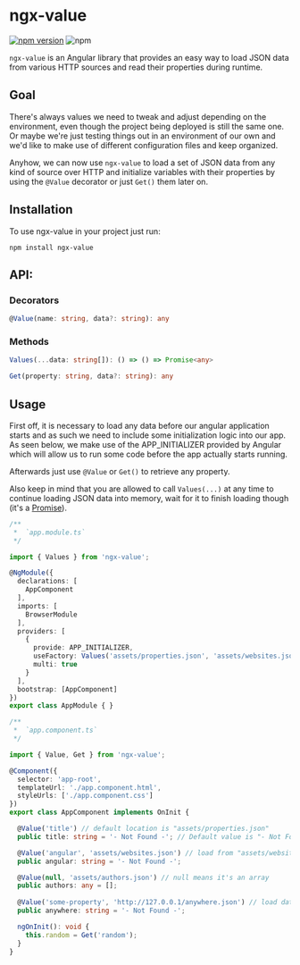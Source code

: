 # ngx-value

[![npm version](https://badge.fury.io/js/ngx-value.svg)](https://badge.fury.io/js/ngx-value)
![npm](https://img.shields.io/npm/dt/ngx-value?color=39F)

`ngx-value` is an Angular library that provides an easy way to load JSON data from various HTTP sources and read their properties during runtime.

## Goal

There's always values we need to tweak and adjust depending on the environment, even though the project being deployed is still the same one. Or maybe we're just testing things out in an environment of our own and we'd like to make use of different configuration files and keep organized.

Anyhow, we can now use `ngx-value` to load a set of JSON data from any kind of source over HTTP and initialize variables with their properties by using the `@Value` decorator or just `Get()` them later on.

## Installation

To use ngx-value in your project just run:

```
npm install ngx-value
```

## API:

### Decorators
```ts
@Value(name: string, data?: string): any
```

### Methods
```ts
Values(...data: string[]): () => () => Promise<any>
```

```ts
Get(property: string, data?: string): any
```

## Usage

First off, it is necessary to load any data before our angular application starts and as such we need to include some initialization logic into our app. As seen below, we make use of the APP_INITIALIZER provided by Angular which will allow us to run some code before the app actually starts running.

Afterwards just use `@Value` or `Get()` to retrieve any property.

Also keep in mind that you are allowed to call `Values(...)` at any time to continue loading JSON data into memory, wait for it to finish loading though (it's a [Promise](https://developer.mozilla.org/en-US/docs/Web/JavaScript/Reference/Global_Objects/Promise)).

```ts
/**
 *  `app.module.ts`
 */

import { Values } from 'ngx-value';

@NgModule({
  declarations: [
    AppComponent
  ],
  imports: [
    BrowserModule
  ],
  providers: [
    {
      provide: APP_INITIALIZER,
      useFactory: Values('assets/properties.json', 'assets/websites.json', 'assets/authors.json'),
      multi: true
    }
  ],
  bootstrap: [AppComponent]
})
export class AppModule { }
```

```ts
/**
 *  `app.component.ts`
 */

import { Value, Get } from 'ngx-value';

@Component({
  selector: 'app-root',
  templateUrl: './app.component.html',
  styleUrls: ['./app.component.css']
})
export class AppComponent implements OnInit {

  @Value('title') // default location is "assets/properties.json"
  public title: string = '- Not Found -'; // Default value is "- Not Found -"

  @Value('angular', 'assets/websites.json') // load from "assets/websites.json"
  public angular: string = '- Not Found -';

  @Value(null, 'assets/authors.json') // null means it's an array
  public authors: any = [];
  
  @Value('some-property', 'http://127.0.0.1/anywhere.json') // load data from some other site
  public anywhere: string = '- Not Found -';

  ngOnInit(): void {
    this.random = Get('random');
  }
}
```